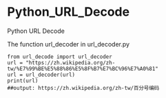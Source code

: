 # Python_URL_Decode

Python URL Decode

The function url_decoder in url_decoder.py

```
from url_decode import url_decoder
url = "https://zh.wikipedia.org/zh-tw/%E7%99%BE%E5%88%86%E5%8F%B7%E7%BC%96%E7%A0%81"
url = url_decoder(url)
print(url)
##output: https://zh.wikipedia.org/zh-tw/百分号编码
```
